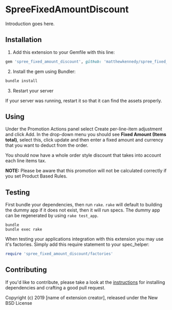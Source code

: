 # SpreeFixedAmountDiscount

Introduction goes here.

## Installation

1. Add this extension to your Gemfile with this line:
  ```ruby
  gem 'spree_fixed_amount_discount', github: 'matthewkennedy/spree_fixed_amount_discount'
  ```

2. Install the gem using Bundler:
  ```ruby
  bundle install
  ```

3. Restart your server

  If your server was running, restart it so that it can find the assets properly.

## Using

Under the Promotion Actions panel select Create per-line-item adjustment and click Add. In the drop-down menu you should see **Fixed Amount (Items total)**, select this, click update and then enter a fixed amount and currency that you want to deduct from the order.

You should now have a whole order style discount that takes into account each line items tax.

**NOTE:** Please be aware that this promotion will not be calculated correctly if you set Product Based Rules.

## Testing

First bundle your dependencies, then run `rake`. `rake` will default to building the dummy app if it does not exist, then it will run specs. The dummy app can be regenerated by using `rake test_app`.

```shell
bundle
bundle exec rake
```

When testing your applications integration with this extension you may use it's factories.
Simply add this require statement to your spec_helper:

```ruby
require 'spree_fixed_amount_discount/factories'
```


## Contributing

If you'd like to contribute, please take a look at the
[instructions](CONTRIBUTING.md) for installing dependencies and crafting a good
pull request.

Copyright (c) 2019 [name of extension creator], released under the New BSD License
